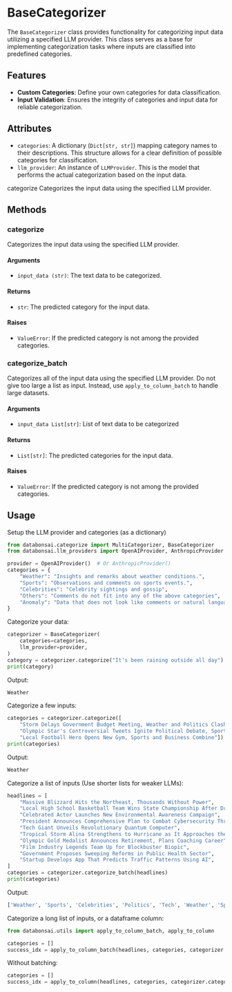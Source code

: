 # BaseCategorizer

The `BaseCategorizer` class provides functionality for categorizing input data
utilizing a specified LLM provider. This class serves as a base for implementing
categorization tasks where inputs are classified into predefined categories.

## Features

-   **Custom Categories**: Define your own categories for data classification.
-   **Input Validation**: Ensures the integrity of categories and input data for
    reliable categorization.

## Attributes

-   `categories`: A dictionary (`Dict[str, str]`) mapping category names to
    their descriptions. This structure allows for a clear definition of possible
    categories for classification.
-   `llm_provider`: An instance of `LLMProvider`. This is the model that
    performs the actual categorization based on the input data.

categorize Categorizes the input data using the specified LLM provider.

## Methods

### categorize

Categorizes the input data using the specified LLM provider.

#### Arguments

-   `input_data (str)`: The text data to be categorized.

#### Returns

-   `str`: The predicted category for the input data.

#### Raises

-   `ValueError`: If the predicted category is not among the provided
    categories.

### categorize_batch

Categorizes all of the input data using the specified LLM provider. Do not give
too large a list as input. Instead, use `apply_to_column_batch` to handle large
datasets.

#### Arguments

-   `input_data List[str]`: List of text data to be categorized

#### Returns

-   `List[str]`: The predicted categories for the input data.

#### Raises

-   `ValueError`: If the predicted category is not among the provided
    categories.

## Usage

Setup the LLM provider and categories (as a dictionary)

```python
from databonsai.categorize import MultiCategorizer, BaseCategorizer
from databonsai.llm_providers import OpenAIProvider, AnthropicProvider

provider = OpenAIProvider()  # Or AnthropicProvider()
categories = {
    "Weather": "Insights and remarks about weather conditions.",
    "Sports": "Observations and comments on sports events.",
    "Celebrities": "Celebrity sightings and gossip",
    "Others": "Comments do not fit into any of the above categories",
    "Anomaly": "Data that does not look like comments or natural language",
}
```

Categorize your data:

```python
categorizer = BaseCategorizer(
    categories=categories,
    llm_provider=provider,
)
category = categorizer.categorize("It's been raining outside all day")
print(category)
```

Output:

```python
Weather
```

Categorize a few inputs:

```python
categories = categorizer.categorize([
    "Storm Delays Government Budget Meeting, Weather and Politics Clash",
    "Olympic Star's Controversial Tweets Ignite Political Debate, Sports Meets Politics",
    "Local Football Hero Opens New Gym, Sports and Business Combine"])
print(categories)
```

Output:

```python
Weather
```

Categorize a list of inputs (Use shorter lists for weaker LLMs):

```python
headlines = [
    "Massive Blizzard Hits the Northeast, Thousands Without Power",
    "Local High School Basketball Team Wins State Championship After Dramatic Final",
    "Celebrated Actor Launches New Environmental Awareness Campaign",
    "President Announces Comprehensive Plan to Combat Cybersecurity Threats",
    "Tech Giant Unveils Revolutionary Quantum Computer",
    "Tropical Storm Alina Strengthens to Hurricane as It Approaches the Coast",
    "Olympic Gold Medalist Announces Retirement, Plans Coaching Career",
    "Film Industry Legends Team Up for Blockbuster Biopic",
    "Government Proposes Sweeping Reforms in Public Health Sector",
    "Startup Develops App That Predicts Traffic Patterns Using AI",
]
categories = categorizer.categorize_batch(headlines)
print(categories)
```

Output:

```python
['Weather', 'Sports', 'Celebrities', 'Politics', 'Tech', 'Weather', 'Sports', 'Celebrities', 'Politics', 'Tech']
```

Categorize a long list of inputs, or a dataframe column:

```python
from databonsai.utils import apply_to_column_batch, apply_to_column

categories = []
success_idx = apply_to_column_batch(headlines, categories, categorizer.categorize, 3, 0)
```

Without batching:

```python
categories = []
success_idx = apply_to_column(headlines, categories, categorizer.categorize)
```
